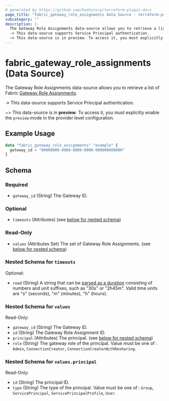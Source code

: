 ```yaml
---
# generated by https://github.com/hashicorp/terraform-plugin-docs
page_title: "fabric_gateway_role_assignments Data Source - terraform-provider-fabric"
subcategory: ""
description: |-
  The Gateway Role Assignments data-source allows you to retrieve a list of Fabric Gateway Role Assignments https://learn.microsoft.com/power-bi/guidance/powerbi-implementation-planning-data-gateways.
  -> This data-source supports Service Principal authentication.
  ~> This data-source is in preview. To access it, you must explicitly enable the preview mode in the provider level configuration.
---
```


# fabric_gateway_role_assignments (Data Source)

The Gateway Role Assignments data-source allows you to retrieve a list of Fabric [Gateway Role Assignments](https://learn.microsoft.com/power-bi/guidance/powerbi-implementation-planning-data-gateways).

-> This data-source supports Service Principal authentication.

~> This data-source is in **preview**. To access it, you must explicitly enable the `preview` mode in the provider level configuration.

## Example Usage

```terraform
data "fabric_gateway_role_assignments" "example" {
  gateway_id = "00000000-0000-0000-0000-000000000000"
}
```

<!-- schema generated by tfplugindocs -->
## Schema

### Required

- `gateway_id` (String) The Gateway ID.

### Optional

- `timeouts` (Attributes) (see [below for nested schema](#nestedatt--timeouts))

### Read-Only

- `values` (Attributes Set) The set of Gateway Role Assignments. (see [below for nested schema](#nestedatt--values))

<a id="nestedatt--timeouts"></a>

### Nested Schema for `timeouts`

Optional:

- `read` (String) A string that can be [parsed as a duration](https://pkg.go.dev/time#ParseDuration) consisting of numbers and unit suffixes, such as "30s" or "2h45m". Valid time units are "s" (seconds), "m" (minutes), "h" (hours).

<a id="nestedatt--values"></a>

### Nested Schema for `values`

Read-Only:

- `gateway_id` (String) The Gateway ID.
- `id` (String) The Gateway Role Assignment ID.
- `principal` (Attributes) The principal. (see [below for nested schema](#nestedatt--values--principal))
- `role` (String) The gateway role of the principal. Value must be one of : `Admin`, `ConnectionCreator`, `ConnectionCreatorWithResharing`.

<a id="nestedatt--values--principal"></a>

### Nested Schema for `values.principal`

Read-Only:

- `id` (String) The principal ID.
- `type` (String) The type of the principal. Value must be one of : `Group`, `ServicePrincipal`, `ServicePrincipalProfile`, `User`.
